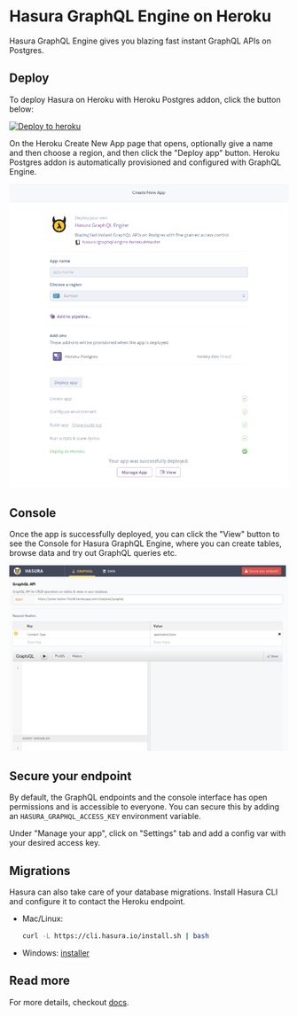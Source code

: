 # Hasura GraphQL Engine on Heroku

Hasura GraphQL Engine gives you blazing fast instant GraphQL APIs on Postgres.

## Deploy 

To deploy Hasura on Heroku with Heroku Postgres addon, click the button below:

[![Deploy to heroku](https://www.herokucdn.com/deploy/button.svg)](https://heroku.com/deploy?template=https://github.com/hasura/graphql-engine-heroku)

On the Heroku Create New App page that opens, optionally give a name and then choose a region, and then click the "Deploy app" button. Heroku Postgres addon is automatically provisioned and configured with GraphQL Engine.

![Heroku create new app](assets/heroku-create-new-app.png)

## Console

Once the app is successfully deployed, you can click the "View" button to see the Console for Hasura GraphQL Engine, where you can create tables, browse data and try out GraphQL queries etc.

![Console](assets/console.png)

## Secure your endpoint

By default, the GraphQL endpoints and the console interface has open permissions and is accessible to everyone. You can secure this by adding an `HASURA_GRAPHQL_ACCESS_KEY` environment variable.

Under "Manage your app", click on "Settings" tab and add a config var with your desired access key.

## Migrations

Hasura can also take care of your database migrations. Install Hasura CLI and configure it to contact the Heroku endpoint.

- Mac/Linux:
  ```bash
  curl -L https://cli.hasura.io/install.sh | bash
  ```
- Windows: [installer](https://cli.hasura.io/install/windows-amd64)

## Read more

For more details, checkout [docs](https://docs.hasura.io/1.0/graphql/manual/getting-started/index.html).
